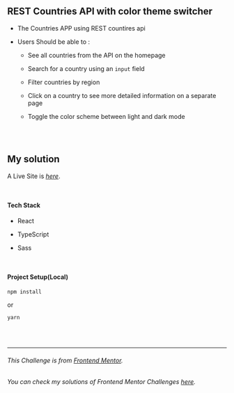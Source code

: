 ## REST Countries API with color theme switcher

- The Countries APP using REST countires api

- Users Should be able to :

  - See all countries from the API on the homepage

  - Search for a country using an `input` field

  - Filter countries by region

  - Click on a country to see more detailed information on a separate page

  - Toggle the color scheme between light and dark mode 

  <br>

  <br>

## My solution

A Live Site is [*here*](https://rest-countries-api-with-color-theme-switcher-beta.vercel.app/).

<br>

#### Tech Stack

- React

- TypeScript

- Sass

<br>

#### Project Setup(Local)

```
npm install
```

or

```
yarn
```

<br>

<br>

------

###### This Challenge is from [*Frontend Mentor*](https://www.frontendmentor.io/challenges/rest-countries-api-with-color-theme-switcher-5cacc469fec04111f7b848ca).

###### You can check my solutions of Frontend Mentor Challenges [*here*](https://github.com/SewookHan/frontend-mentor-challenges). 

<br>